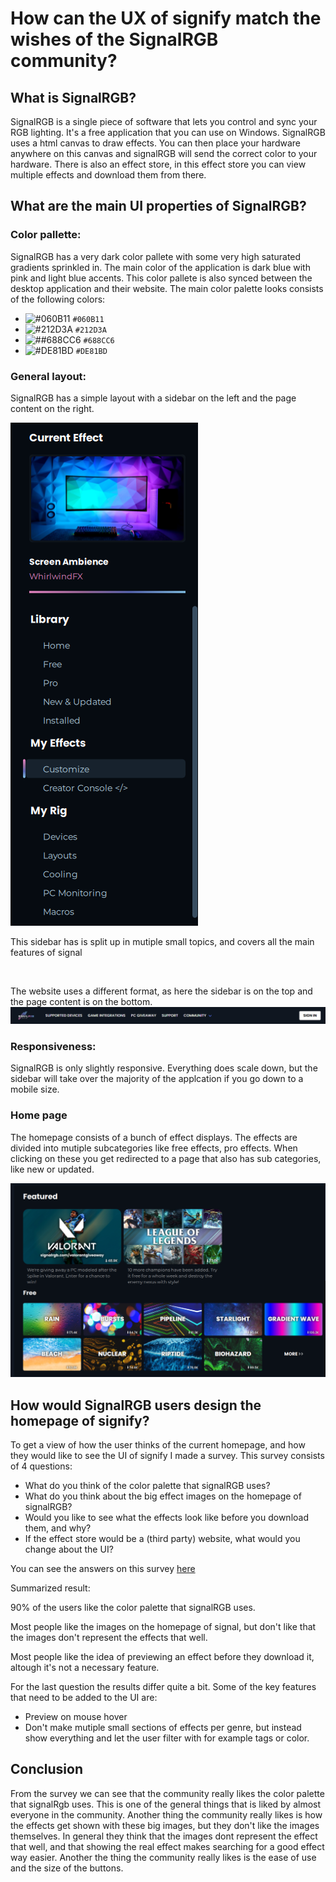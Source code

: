 # How can the UX of signify match the wishes of the SignalRGB community?

## What is SignalRGB?
SignalRGB is a single piece of software that lets you control and sync your RGB lighting. It's a free application that you can use on Windows. SignalRGB uses a html canvas to draw effects. You can then place your hardware anywhere on this canvas and signalRGB will send the correct color to your hardware. There is also an effect store, in this effect store you can view multiple effects and download them from there.



## What are the main UI properties of SignalRGB?

### Color pallette: 
SignalRGB has a very dark color pallete with some very high saturated gradients sprinkled in. The main color of the application is dark blue with pink and light blue accents. This color pallete is also synced between the desktop application and their website. The main color palette looks consists of the following colors:
- ![#060B11](https://placehold.co/15x15/060B11/060B11.png) `#060B11`
- ![#212D3A](https://placehold.co/15x15/212D3A/212D3A.png) `#212D3A`
- ![##688CC6](https://placehold.co/15x15/688CC6/688CC6.png) `#688CC6`
- ![#DE81BD](https://placehold.co/15x15/DE81BD/DE81BD.png) `#DE81BD`
 
### General layout:
SignalRGB has a simple layout with a sidebar on the left and the page content on the right.

<img src="./Images/SideBar.png">

This sidebar has is split up in mutiple small topics, and covers all the main features of signal

<br>

The website uses a different format, as here the sidebar is on the top and the page content is on the bottom.
<img src="./Images/NavBar.png">


### Responsiveness:
SignalRGB is only slightly responsive. Everything does scale down, but the sidebar will take over the majority of the applcation if you go down to a mobile size. 

### Home page
The homepage consists of a bunch of effect displays. The effects are divided into mutiple subcategories like free effects, pro effects. 
When clicking on these you get redirected to a page that also has sub categories, like new or updated.

<img src="./Images/Homepage.png">


## How would SignalRGB users design the homepage of signify?
To get a view of how the user thinks of the current homepage, and how they would like to see the UI of signify I made a survey. 
This survey consists of 4 questions:

- What do you think of the color palette that signalRGB uses? 
- What do you think about the big effect images on the homepage of signalRGB?
- Would you like to see what the effects look like before you download them, and why?
- If the effect store would be a (third party) website, what would you change about the UI?

You can see the answers on this survey [here](https://docs.google.com/spreadsheets/d/1WLfC2b9om17OcXw9PdHgblQ90HuG-ggkQgZ4sWN9d5g/edit#gid=747309698)

Summarized result:

90% of the users like the color palette that signalRGB uses.

Most people like the images on the homepage of signal, but don't like that the images don't represent the effects that well. 

Most people like the idea of previewing an effect before they download it, altough it's not a necessary feature. 

For the last question the results differ quite a bit. Some of the key features that need to be added to the UI are:
- Preview on mouse hover
- Don't make mutiple small sections of effects per genre, but instead show everything and let the user filter with for example tags or color.

## Conclusion
From the survey we can see that the community really likes the color palette that signalRgb uses. This is one of the general things that is liked by almost everyone in the community. Another thing the community really likes is how the effects get shown with these big images, but they don't like the images themselves. In general they think that the images dont represent the effect that well, and that showing the real effect makes searching for a good effect way easier. Another the thing the community really likes is the ease of use and the size of the buttons.
